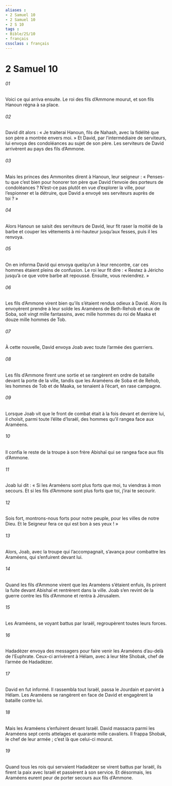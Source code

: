 ```yaml
---
aliases : 
- 2 Samuel 10
- 2 Samuel 10
- 2 S 10
tags : 
- Bible/2S/10
- français
cssclass : français
---
```


# 2 Samuel 10

###### 01
Voici ce qui arriva ensuite. Le roi des fils d’Ammone mourut, et son fils Hanoun régna à sa place.
###### 02
David dit alors : « Je traiterai Hanoun, fils de Nahash, avec la fidélité que son père a montrée envers moi. » Et David, par l’intermédiaire de serviteurs, lui envoya des condoléances au sujet de son père. Les serviteurs de David arrivèrent au pays des fils d’Ammone.
###### 03
Mais les princes des Ammonites dirent à Hanoun, leur seigneur : « Penses-tu que c’est bien pour honorer ton père que David t’envoie des porteurs de condoléances ? N’est-ce pas plutôt en vue d’explorer la ville, pour l’espionner et la détruire, que David a envoyé ses serviteurs auprès de toi ? »
###### 04
Alors Hanoun se saisit des serviteurs de David, leur fit raser la moitié de la barbe et couper les vêtements à mi-hauteur jusqu’aux fesses, puis il les renvoya.
###### 05
On en informa David qui envoya quelqu’un à leur rencontre, car ces hommes étaient pleins de confusion. Le roi leur fit dire : « Restez à Jéricho jusqu’à ce que votre barbe ait repoussé. Ensuite, vous reviendrez. »
###### 06
Les fils d’Ammone virent bien qu’ils s’étaient rendus odieux à David. Alors ils envoyèrent prendre à leur solde les Araméens de Beth-Rehob et ceux de Soba, soit vingt mille fantassins, avec mille hommes du roi de Maaka et douze mille hommes de Tob.
###### 07
À cette nouvelle, David envoya Joab avec toute l’armée des guerriers.
###### 08
Les fils d’Ammone firent une sortie et se rangèrent en ordre de bataille devant la porte de la ville, tandis que les Araméens de Soba et de Rehob, les hommes de Tob et de Maaka, se tenaient à l’écart, en rase campagne.
###### 09
Lorsque Joab vit que le front de combat était à la fois devant et derrière lui, il choisit, parmi toute l’élite d’Israël, des hommes qu’il rangea face aux Araméens.
###### 10
Il confia le reste de la troupe à son frère Abishaï qui se rangea face aux fils d’Ammone.
###### 11
Joab lui dit : « Si les Araméens sont plus forts que moi, tu viendras à mon secours. Et si les fils d’Ammone sont plus forts que toi, j’irai te secourir.
###### 12
Sois fort, montrons-nous forts pour notre peuple, pour les villes de notre Dieu. Et le Seigneur fera ce qui est bon à ses yeux ! »
###### 13
Alors, Joab, avec la troupe qui l’accompagnait, s’avança pour combattre les Araméens, qui s’enfuirent devant lui.
###### 14
Quand les fils d’Ammone virent que les Araméens s’étaient enfuis, ils prirent la fuite devant Abishaï et rentrèrent dans la ville. Joab s’en revint de la guerre contre les fils d’Ammone et rentra à Jérusalem.
###### 15
Les Araméens, se voyant battus par Israël, regroupèrent toutes leurs forces.
###### 16
Hadadèzer envoya des messagers pour faire venir les Araméens d’au-delà de l’Euphrate. Ceux-ci arrivèrent à Hélam, avec à leur tête Shobak, chef de l’armée de Hadadèzer.
###### 17
David en fut informé. Il rassembla tout Israël, passa le Jourdain et parvint à Hélam. Les Araméens se rangèrent en face de David et engagèrent la bataille contre lui.
###### 18
Mais les Araméens s’enfuirent devant Israël. David massacra parmi les Araméens sept cents attelages et quarante mille cavaliers. Il frappa Shobak, le chef de leur armée ; c’est là que celui-ci mourut.
###### 19
Quand tous les rois qui servaient Hadadèzer se virent battus par Israël, ils firent la paix avec Israël et passèrent à son service. Et désormais, les Araméens eurent peur de porter secours aux fils d’Ammone.
